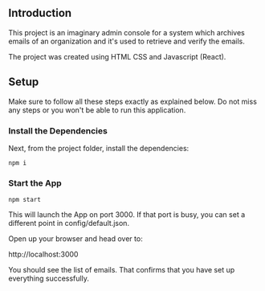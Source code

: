 ## Introduction

This project is an imaginary admin console for a system which archives emails of an organization and it's used to retrieve and verify the emails.

The project was created using HTML CSS and Javascript (React).

## Setup

Make sure to follow all these steps exactly as explained below. Do not miss any steps or you won't be able to run this application.

### Install the Dependencies

Next, from the project folder, install the dependencies:

    npm i

### Start the App

    npm start

This will launch the App on port 3000. If that port is busy, you can set a different point in config/default.json.

Open up your browser and head over to:

http://localhost:3000

You should see the list of emails. That confirms that you have set up everything successfully.
